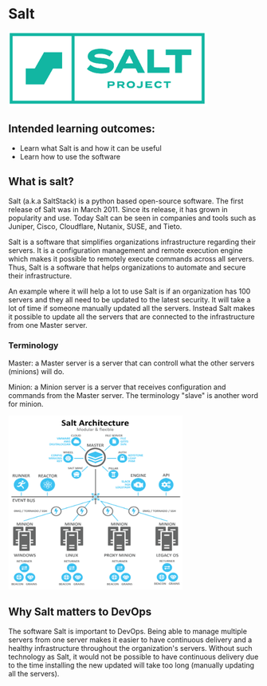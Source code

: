 # Salt
<img src="assets/Salt-pic.png" width="400" height="150" />

## Intended learning outcomes:
* Learn what Salt is and how it can be useful
* Learn how to use the software

## What is salt? 

Salt (a.k.a SaltStack) is a python based open-source software. The first release of Salt was in March 2011. Since its release, it has grown in popularity and use. Today Salt can be seen in companies and tools such as Juniper, Cisco, Cloudflare, Nutanix, SUSE, and Tieto.

Salt is a software that simplifies organizations infrastructure regarding their servers.
It is a configuration management and remote execution engine which makes it possible to remotely execute commands across all servers. Thus, Salt is a software that helps organizations to automate and secure their infrastructure. 

An example where it will help a lot to use Salt is if an organization has 100 servers and they all need to be updated to the latest security. It will take a lot of time if someone manually updated all the servers. Instead Salt makes it possible to update all the servers that are connected to the infrastructure from one Master server. 


### Terminology
Master: a Master server is a server that can controll what the other servers (minions) will do. 

Minion: a Minion server is a server that receives configuration and commands from the Master server. The terminology "slave" is another word for minion. 

<img src="assets/Master-minions.png" width="350" height="350" />


## Why Salt matters to DevOps

The software Salt is important to DevOps. Being able to manage multiple servers from one server makes it easier to have continuous delivery and a healthy infrastructure throughout the organization's servers. Without such technology as Salt, it would not be possible to have continuous delivery due to the time installing the new updated will take too long (manually updating all the servers).